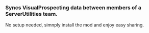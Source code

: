 ### Syncs VisualProspecting data between members of a ServerUtilities team.

No setup needed, simnply install the mod and enjoy easy sharing.
